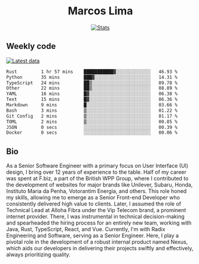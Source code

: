 <div align="center">
  <h1>Marcos Lima</h1>
  
  <a href="https://skvggor.dev">
    <img src="https://github.com/skvggor/skvggor/assets/958723/3c85f137-8d74-4cc8-a2b1-877784f3e44d" alt="Stats" />
  </a>
</div>

## Weekly code

[![Latest data](https://github.com/skvggor/skvggor/actions/workflows/main.yml/badge.svg)](https://github.com/skvggor/skvggor/actions/workflows/main.yml)

<!--START_SECTION:waka-->

```txt
Rust         1 hr 57 mins    ███████████▓░░░░░░░░░░░░░   46.93 %
Python       35 mins         ███▓░░░░░░░░░░░░░░░░░░░░░   14.31 %
TypeScript   24 mins         ██▒░░░░░░░░░░░░░░░░░░░░░░   09.78 %
Other        22 mins         ██▒░░░░░░░░░░░░░░░░░░░░░░   08.89 %
YAML         16 mins         █▓░░░░░░░░░░░░░░░░░░░░░░░   06.38 %
Text         15 mins         █▓░░░░░░░░░░░░░░░░░░░░░░░   06.36 %
Markdown     9 mins          █░░░░░░░░░░░░░░░░░░░░░░░░   03.66 %
Bash         3 mins          ▒░░░░░░░░░░░░░░░░░░░░░░░░   01.22 %
Git Config   2 mins          ▒░░░░░░░░░░░░░░░░░░░░░░░░   01.17 %
TOML         2 mins          ▒░░░░░░░░░░░░░░░░░░░░░░░░   00.85 %
JSON         0 secs          ░░░░░░░░░░░░░░░░░░░░░░░░░   00.39 %
Docker       0 secs          ░░░░░░░░░░░░░░░░░░░░░░░░░   00.06 %
```

<!--END_SECTION:waka-->

## Bio

<p>As a Senior Software Engineer with a primary focus on User Interface (UI) design, I bring over 12 years of experience to the table. Half of my career was spent at F.biz, a part of the British WPP Group, where I contributed to the development of websites for major brands like Unilever, Subaru, Honda, Instituto Maria da Penha, Votorantim Energia, and others. This role honed my skills, allowing me to emerge as a Senior Front-end Developer who consistently delivered high value to clients. Later, I assumed the role of Technical Lead at Alloha Fibra under the Vip Telecom brand, a prominent internet provider. There, I was instrumental in technical decision-making and spearheaded the hiring process for an entirely new team, working with Java, Rust, TypeScript, React, and Vue. Currently, I'm with Radix Engineering and Software, serving as a Senior Engineer. Here, I play a pivotal role in the development of a robust internal product named Nexus, which aids our developers in delivering their projects swiftly and effectively, always prioritizing quality.</p>

<!-- </details> -->

<!-- <div align="center">
  <h2>🤖 Recent Code Activity</h2>
  <img width="500" src="https://github-readme-stats.vercel.app/api/wakatime?username=skvggor&hide_title=true&layout=compact&theme=transparent" alt="Wakatime Stats" />
</div>

<br>

<div align="center">
  <h2>📈 GitHub Stats</h2>
  <img width="500" src="https://github-readme-stats.vercel.app/api?username=skvggor&show_icons=true&theme=transparent&hide_title=true&count_private=true" alt="GitHub Stats" />
</div>
 -->
